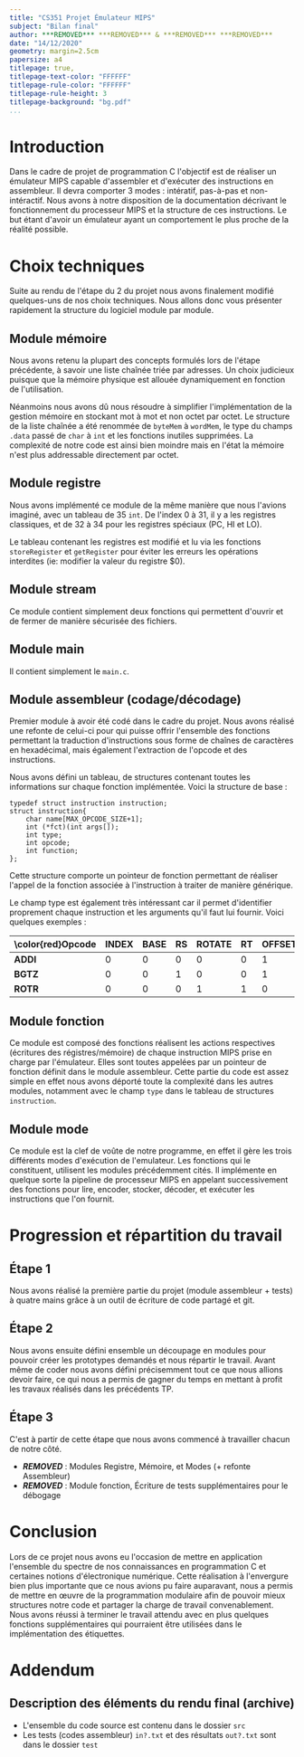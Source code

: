 ```yaml
---
title: "CS351 Projet Émulateur MIPS"
subject: "Bilan final"
author: ***REMOVED*** ***REMOVED*** & ***REMOVED*** ***REMOVED***
date: "14/12/2020"
geometry: margin=2.5cm
papersize: a4
titlepage: true,
titlepage-text-color: "FFFFFF"
titlepage-rule-color: "FFFFFF"
titlepage-rule-height: 3
titlepage-background: "bg.pdf"
...
```

# Introduction
Dans le cadre de projet de programmation C l'objectif est de réaliser un émulateur MIPS capable d'assembler et d'exécuter des instructions en assembleur. Il devra comporter 3 modes : intératif, pas-à-pas et non-intéractif. Nous avons à notre disposition de la documentation décrivant le fonctionnement du processeur MIPS et la structure de ces instructions. Le but étant d'avoir un émulateur ayant un comportement le plus proche de la réalité possible. 

# Choix techniques

Suite au rendu de l'étape du 2 du projet nous avons finalement modifié quelques-uns de nos choix techniques. Nous allons donc vous présenter rapidement la structure du logiciel module par module.

## Module mémoire

Nous avons retenu la plupart des concepts formulés lors de l'étape précédente, à savoir une liste chaînée triée par adresses. Un choix judicieux puisque que la mémoire physique est allouée dynamiquement en fonction de l'utilisation.

Néanmoins nous avons dû nous résoudre à simplifier l'implémentation de la gestion mémoire en stockant mot à mot et non octet par octet. Le structure de la liste chaînée a été renommée de `byteMem` à `wordMem`, le type du champs `.data` passé de `char` à `int` et les fonctions inutiles supprimées. La complexité de notre code est ainsi bien moindre mais en l'état la mémoire n'est plus addressable directement par octet.

## Module registre

Nous avons implémenté ce module de la même manière que nous l'avions imaginé, avec un tableau de 35 `int`. De l'index 0 à 31, il y a les registres classiques, et de 32 à 34 pour les registres spéciaux (PC, HI et LO).

Le tableau contenant les registres est modifié et lu via les fonctions `storeRegister` et `getRegister` pour éviter les erreurs les opérations interdites (ie: modifier la valeur du registre $0).

## Module stream

Ce module contient simplement deux fonctions qui permettent d'ouvrir et de fermer de manière sécurisée des fichiers.

## Module main

Il contient simplement le `main.c`.

## Module assembleur (codage/décodage)

Premier module à avoir été codé dans le cadre du projet. Nous avons réalisé une refonte de celui-ci pour qui puisse offrir l'ensemble des fonctions permettant la traduction d'instructions sous forme de chaînes de caractères en hexadécimal, mais également l'extraction de l'opcode et des instructions.

Nous avons défini un tableau, de structures contenant toutes les informations sur chaque fonction implémentée. Voici la structure de base :

```
typedef struct instruction instruction;
struct instruction{
    char name[MAX_OPCODE_SIZE+1];
    int (*fct)(int args[]);
    int type;
    int opcode;
    int function;
};
```
Cette structure comporte un pointeur de fonction permettant de réaliser l'appel de la fonction associée à l'instruction à traiter de manière générique.

Le champ type est également très intéressant car il permet d'identifier proprement chaque instruction et les arguments qu'il faut lui fournir. Voici quelques exemples :

|\color{red}**Opcode**| INDEX | BASE | RS | ROTATE | RT | OFFSET | IMM | RD | SA | HINT | FCT |\color{blue}**Type**|
| ------------------- | ----- | ---- | -- | ------ | -- | ------ | --- | -- | -- | ---- | --- | ------------------ |
| **ADDI**            | 0     | 0    | 0  | 0      | 0  | 1      | 0   | 1  | 0  | 0    | 1   | **0x149**          |
| **BGTZ**            | 0     | 0    | 1  | 0      | 0  | 1      | 0   | 0  | 0  | 0    | 0   | **0x120**          |
| **ROTR**            | 0     | 0    | 0  | 1      | 1  | 0      | 0   | 1  | 1  | 0    | 1   | **0x0CD**          |


## Module fonction

Ce module est composé des fonctions réalisent les actions respectives (écritures des régistres/mémoire) de chaque instruction MIPS prise en charge par l'émulateur. Elles sont toutes appelées par un pointeur de fonction définit dans le module assembleur. Cette partie du code est assez simple en effet nous avons déporté toute la complexité dans les autres modules, notamment avec le champ `type` dans le tableau de structures `instruction`.

## Module mode

Ce module est la clef de voûte de notre programme, en effet il gère les trois différents modes d'exécution de l'emulateur. Les fonctions qui le constituent, utilisent les modules précédemment cités. Il implémente en quelque sorte la pipeline de processeur MIPS en appelant successivement des fonctions pour lire, encoder, stocker, décoder, et exécuter les instructions que l'on fournit.


# Progression et répartition du travail

## Étape 1

Nous avons réalisé la première partie du projet (module assembleur + tests) à quatre mains grâce à un outil de écriture de code partagé et git.

## Étape 2

Nous avons ensuite défini ensemble un découpage en modules pour pouvoir créer les prototypes demandés et nous répartir le travail. Avant même de coder nous avons défini précisemment tout ce que nous allions devoir faire, ce qui nous a permis de gagner du temps en mettant à profit les travaux réalisés dans les précédents TP.

## Étape 3
C'est à partir de cette étape que nous avons commencé à travailler chacun de notre côté.

- ***REMOVED*** : Modules Registre, Mémoire, et Modes (+ refonte Assembleur)
- ***REMOVED*** : Module fonction, Écriture de tests supplémentaires pour le débogage

# Conclusion

Lors de ce projet nous avons eu l'occasion de mettre en application l'ensemble du spectre de nos connaissances en programmation C et certaines notions d'électronique numérique. Cette réalisation à l'envergure bien plus importante que ce nous avions pu faire auparavant, nous a permis de mettre en œuvre de la programmation modulaire afin de pouvoir mieux structures notre code et partager la charge de travail convenablement. Nous avons réussi à terminer le travail attendu avec en plus
quelques fonctions supplémentaires qui pourraient être utilisées dans le implémentation des étiquettes.

# Addendum
## Description des éléments du rendu final (archive)
- L'ensemble du code source est contenu dans le dossier `src`
- Les tests (codes assembleur) `in?.txt` et des résultats `out?.txt` sont dans le dossier `test`
